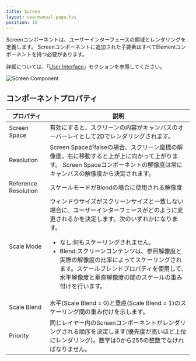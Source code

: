 ```yaml
---
title: Screen
layout: usermanual-page.hbs
position: 15
---
```


Screenコンポーネントは、ユーザーインターフェースの領域とレンダリングを定義します。 Screenコンポーネントに追加された子要素はすべてElementコンポーネントを持つ必要があります。

詳細については、「[User Interface][0]」セクションを参照してください。

![Screen Component][1]

## コンポーネントプロパティ

| プロパティ             | 説明 |
|----------------------|-------------|
| Screen Space         | 有効にすると、スクリーンの内容がキャンバスのオーバーレイとして2Dでレンダリングされます。 |
| Resolution           | Screen Spaceがfalseの場合、スクリーン座標の解像度。右に移動すると上が上に向かって上がります。 Screen Spaceコンポーネントの解像度は常にキャンバスの解像度から決定されます。 |
| Reference Resolution | スケールモードがBlendの場合に使用される解像度 |
| Scale Mode           | ウィンドウサイズがスクリーンサイズと一致しない場合に、ユーザーインターフェースがどのように変更されるかを決定します。次のいずれかになります。 <ul><li>なし:何もスケーリングされません。</li><li> Blend:スクリーンコンテンツは、参照解像度と実際の解像度の比率によってスケーリングされます。スケールブレンドプロパティを使用して、水平解像度と垂直解像度の間のスケールの重み付けを行います。</li></ul> |
| Scale Blend          | 水平(Scale Blend = 0)と垂直(Scale Blend = 1)のスケーリング間の重み付けを示します。 |
| Priority             | 同じレイヤー内のScreenコンポーネントがレンダリングされる順序を決定します(優先度が高いほど上位にレンダリング)。数字は0から255の整数でなければなりません。 |

[0]: /user-manual/user-interface
[1]: /images/user-manual/scenes/components/component-screen.png
